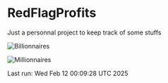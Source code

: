 # RedFlagProfits

Just a personnal project to keep track of some stuffs

![Billionnaires](https://raw.githubusercontent.com/Pacidus/RedFlagProfits/refs/heads/main/Billionaires.svg)

![Millionnaires](https://raw.githubusercontent.com/Pacidus/RedFlagProfits/refs/heads/main/Millionaires.svg)

Last run: Wed Feb 12 00:09:28 UTC 2025
